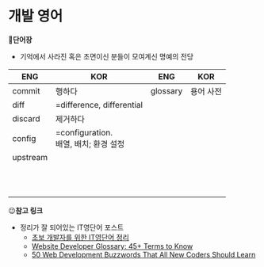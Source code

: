 #  개발 영어 

**🤔단어장**

- 기억에서 사라진 혹은 초면이신 분들이 모여계신 명예의 전당

 

| ENG      | KOR                                       | ENG      | KOR       |
| -------- | ----------------------------------------- | -------- | --------- |
| commit   | 행하다                                    | glossary | 용어 사전 |
| diff     | =difference, differential                 |          |           |
| discard  | 제거하다                                  |          |           |
| config   | =configuration. <br>배열, 배치; 환경 설정 |          |           |
| upstream |                                           |          |           |
|          |                                           |          |           |
|          |                                           |          |           |
|          |                                           |          |           |
|          |                                           |          |           |
|          |                                           |          |           |
|          |                                           |          |           |
|          |                                           |          |           |
|          |                                           |          |           |
|          |                                           |          |           |
|          |                                           |          |           |
|          |                                           |          |           |



😉**참고 링크**

- 정리가 잘 되어있는 IT영단어 포스트
  - [초보 개발자를 위한 IT영단어 정리](https://brunch.co.kr/@hopeless/8)
  - [Website Developer Glossary: 45+ Terms to Know](https://www.wholewhale.com/tips/developer-terms-glossary/)
  - [50 Web Development Buzzwords That All New Coders Should Learn](https://careerfoundry.com/en/blog/web-development/50-web-development-buzzwords-that-all-new-programmers-should-learn/)
